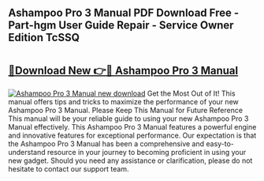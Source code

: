 ## Ashampoo Pro 3 Manual PDF Download Free - Part-hgm User Guide Repair - Service Owner Edition TcSSQ

# <h2><a href="http://bc1512.oget.top/?id=Ashampoo+Pro+3+Manual">🔗Download New 👉🔴 Ashampoo Pro 3 Manual</a></h2>

[![Ashampoo Pro 3 Manual new download](https://i.imgur.com/5g1atiW.png)](http://bc1512.oget.top/?id=Ashampoo+Pro+3+Manual)
Get the Most Out of It! This manual offers tips and tricks to maximize the performance of your new Ashampoo Pro 3 Manual. Please Keep This Manual for Future Reference This manual will be your reliable guide to using your new Ashampoo Pro 3 Manual effectively. This Ashampoo Pro 3 Manual features a powerful engine and innovative features for exceptional performance. Our expectation is that the Ashampoo Pro 3 Manual has been a comprehensive and easy-to-understand resource in your journey to becoming proficient in using your new gadget. Should you need any assistance or clarification, please do not hesitate to contact our support team.

